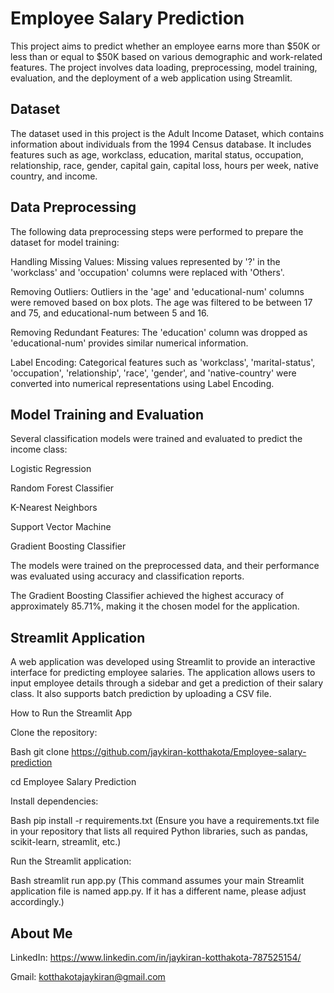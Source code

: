 # Employee Salary Prediction
This project aims to predict whether an employee earns more than $50K or less than or equal to $50K based on various demographic and work-related features. The project involves data loading, preprocessing, model training, evaluation, and the deployment of a web application using Streamlit.

## Dataset
The dataset used in this project is the Adult Income Dataset, which contains information about individuals from the 1994 Census database. It includes features such as age, workclass, education, marital status, occupation, relationship, race, gender, capital gain, capital loss, hours per week, native country, and income.

## Data Preprocessing
The following data preprocessing steps were performed to prepare the dataset for model training:

Handling Missing Values: Missing values represented by '?' in the 'workclass' and 'occupation' columns were replaced with 'Others'.

Removing Outliers: Outliers in the 'age' and 'educational-num' columns were removed based on box plots. The age was filtered to be between 17 and 75, and educational-num between 5 and 16.

Removing Redundant Features: The 'education' column was dropped as 'educational-num' provides similar numerical information.

Label Encoding: Categorical features such as 'workclass', 'marital-status', 'occupation', 'relationship', 'race', 'gender', and 'native-country' were converted into numerical representations using Label Encoding.

## Model Training and Evaluation
Several classification models were trained and evaluated to predict the income class:

Logistic Regression

Random Forest Classifier

K-Nearest Neighbors

Support Vector Machine

Gradient Boosting Classifier

The models were trained on the preprocessed data, and their performance was evaluated using accuracy and classification reports.

The Gradient Boosting Classifier achieved the highest accuracy of approximately 85.71%, making it the chosen model for the application.

## Streamlit Application
A web application was developed using Streamlit to provide an interactive interface for predicting employee salaries. The application allows users to input employee details through a sidebar and get a prediction of their salary class. It also supports batch prediction by uploading a CSV file.

How to Run the Streamlit App

Clone the repository:

Bash
git clone https://github.com/jaykiran-kotthakota/Employee-salary-prediction


cd Employee Salary Prediction

Install dependencies:

Bash
pip install -r requirements.txt
(Ensure you have a requirements.txt file in your repository that lists all required Python libraries, such as pandas, scikit-learn, streamlit, etc.)

Run the Streamlit application:

Bash
streamlit run app.py
(This command assumes your main Streamlit application file is named app.py. If it has a different name, please adjust accordingly.)

## About Me

LinkedIn: https://www.linkedin.com/in/jaykiran-kotthakota-787525154/


Gmail: kotthakotajaykiran@gmail.com
